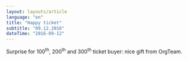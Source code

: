 ```yaml
---
layout: layouts/article
language: "en"
title: "Happy ticket"
subtitle: "09.12.2016"
dateTime: "2016-09-12"
---
```


Surprise for 100<sup>th</sup>, 200<sup>th</sup> and 300<sup>th</sup> ticket buyer: nice gift from OrgTeam.


